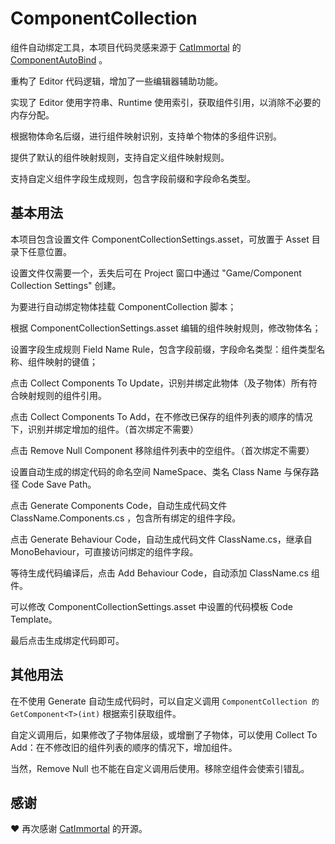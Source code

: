 # ComponentCollection

组件自动绑定工具，本项目代码灵感来源于 [CatImmortal](https://github.com/CatImmortal) 的 [ComponentAutoBind](https://github.com/CatImmortal/ComponentAutoBindTool) 。

重构了 Editor 代码逻辑，增加了一些编辑器辅助功能。

实现了 Editor 使用字符串、Runtime 使用索引，获取组件引用，以消除不必要的内存分配。

根据物体命名后缀，进行组件映射识别，支持单个物体的多组件识别。

提供了默认的组件映射规则，支持自定义组件映射规则。

支持自定义组件字段生成规则，包含字段前缀和字段命名类型。

## 基本用法

本项目包含设置文件 ComponentCollectionSettings.asset，可放置于 Asset 目录下任意位置。

设置文件仅需要一个，丢失后可在 Project 窗口中通过 "Game/Component Collection Settings" 创建。

为要进行自动绑定物体挂载 ComponentCollection 脚本；

根据 ComponentCollectionSettings.asset 编辑的组件映射规则，修改物体名；

设置字段生成规则 Field Name Rule，包含字段前缀，字段命名类型：组件类型名称、组件映射的键值；

点击 Collect Components To Update，识别并绑定此物体（及子物体）所有符合映射规则的组件引用。

点击 Collect Components To Add，在不修改已保存的组件列表的顺序的情况下，识别并绑定增加的组件。（首次绑定不需要）

点击 Remove Null Component 移除组件列表中的空组件。（首次绑定不需要）

设置自动生成的绑定代码的命名空间 NameSpace、类名 Class Name 与保存路径 Code Save Path。

点击 Generate Components Code，自动生成代码文件 ClassName.Components.cs ，包含所有绑定的组件字段。

点击 Generate Behaviour Code，自动生成代码文件 ClassName.cs，继承自 MonoBehaviour，可直接访问绑定的组件字段。

等待生成代码编译后，点击 Add Behaviour Code，自动添加 ClassName.cs 组件。

可以修改 ComponentCollectionSettings.asset 中设置的代码模板 Code Template。

最后点击生成绑定代码即可。

## 其他用法

在不使用 Generate 自动生成代码时，可以自定义调用 ```ComponentCollection 的 GetComponent<T>(int)``` 根据索引获取组件。

自定义调用后，如果修改了子物体层级，或增删了子物体，可以使用 Collect To Add：在不修改旧的组件列表的顺序的情况下，增加组件。

当然，Remove Null 也不能在自定义调用后使用。移除空组件会使索引错乱。

## 感谢

❤ 再次感谢 [CatImmortal](https://github.com/CatImmortal) 的开源。
